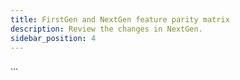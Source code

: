 ```yaml
---
title: FirstGen and NextGen feature parity matrix
description: Review the changes in NextGen.
sidebar_position: 4
---
```


...


